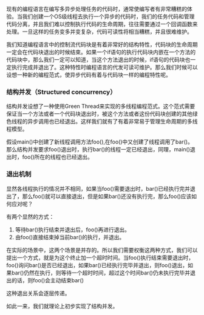 现有的编程语言在编写多异步处理任务的代码时，通常使编写者有非常糟糕的体验。当我们创建一个OS级线程去执行一个异步的代码时，我们的任务代码和管理代码分离，并且我们难以控制执行代码的生命周期，往往需要通过一个回调函数来处理。一旦这样的任务变多并变复杂，代码可读性将相当糟糕，并且很难维护。

我们知道编程语言中的控制流代码块是有着非常好的结构特性，代码块的生命周期一定会在代码块退出的时候结束。如果一个if语句的执行代码块内嵌在一个方法的代码块中，那么我们一定可以知道，当这个方法退出的时候，if语句的代码块也一定执行完成并退出了。这种特性时编程语言的代发可读可维护。那么我们时候可以设想一种新的编程范式，使异步代码有着与代码块一样的编程特性呢。

### 结构并发（Structured concurrency）

结构并发设想了一种使用Green Thread来实现的多线程编程范式。这个范式需要保证当一个方法或者一个代码块退出时，被这个方法或者这份代码块创建的其他绿色线程的异步调用也已经退出。这样我们就有了有着非常易于管理生命周期的多线程模型。

假设main()中创建了新线程调用方法foo(),在foo()中又创建了线程调用了bar()。那么结构并发要求foo()退出时，执行bar()的线程一定已经退出，同理，main()退出时，foo()所在的线程也已经退出。


### 退出机制
显然各线程执行的情况并不相同，如果当foo()需要退出时，bar()已经执行完并退出了，那么foo()就可以直接退出，但是如果bar()还没有执行完，那么foo()应该如何应对呢？

有两个显然的方式：
1. 等待bar()执行结束并退出后，foo()再进行退出。
2. 由foo()直接结束掉当前bar()的执行，并退出。

在实际的场景中，这两个场景是并存的。所以我们需要权衡这两种方式，我们可以提出一个方式，就是为这个终止加一个超时时间。当foo()执行结束需要退出时，foo()询问bar()是否已经退出，如果bar()已经执行完毕并退出，则foo()退出，如果bar()仍然在执行，则等待一个超时时间，超过这个时间bar()仍未执行完毕并退出的话，则foo()会主动结束bar()

这种退出关系会逐层传递。

如此一来，我们就理论上初步实现了结构并发。
